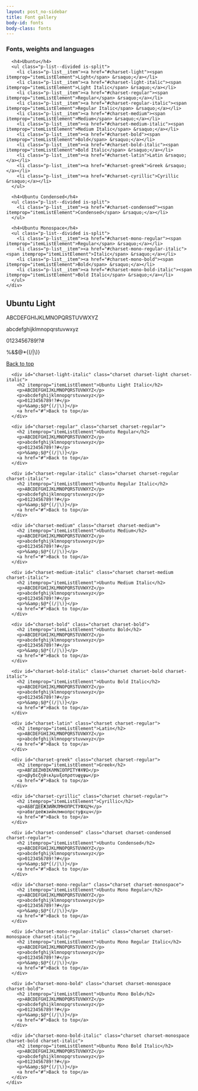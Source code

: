 ```yaml
---
layout: post_no-sidebar
title: Font gallery
body-id: fonts
body-class: fonts
---
```

<div class="p-strip">
  <div class="row">
    <div class="col-12">
      <h3>Fonts, weights and languages</h3>

      <h4>Ubuntu</h4>
      <ul class="p-list--divided is-split">
        <li class="p-list__item"><a href="#charset-light"><span itemprop="itemListElement">Light</span> &rsaquo;</a></li>
        <li class="p-list__item"><a href="#charset-light-italic"><span itemprop="itemListElement">Light Italic</span> &rsaquo;</a></li>
        <li class="p-list__item"><a href="#charset-regular"><span itemprop="itemListElement">Regular</span> &rsaquo;</a></li>
        <li class="p-list__item"><a href="#charset-regular-italic"><span itemprop="itemListElement">Regular Italic</span> &rsaquo;</a></li>
        <li class="p-list__item"><a href="#charset-medium"><span itemprop="itemListElement">Medium</span> &rsaquo;</a></li>
        <li class="p-list__item"><a href="#charset-medium-italic"><span itemprop="itemListElement">Medium Italic</span> &rsaquo;</a></li>
        <li class="p-list__item"><a href="#charset-bold"><span itemprop="itemListElement">Bold</span> &rsaquo;</a></li>
        <li class="p-list__item"><a href="#charset-bold-italic"><span itemprop="itemListElement">Bold Italic</span> &rsaquo;</a></li>
        <li class="p-list__item"><a href="#charset-latin">Latin &rsaquo;</a></li>
        <li class="p-list__item"><a href="#charset-greek">Greek &rsaquo;</a></li>
        <li class="p-list__item"><a href="#charset-cyrillic">Cyrillic &rsaquo;</a></li>
      </ul>

      <h4>Ubuntu Condensed</h4>
      <ul class="p-list--divided is-split">
        <li class="p-list__item"><a href="#charset-condensed"><span itemprop="itemListElement">Condensed</span> &rsaquo;</a></li>
      </ul>

      <h4>Ubuntu Monospace</h4>
      <ul class="p-list--divided is-split">
        <li class="p-list__item"><a href="#charset-mono-regular"><span itemprop="itemListElement">Regular</span> &rsaquo;</a></li>
        <li class="p-list__item"><a href="#charset-mono-regular-italic"><span itemprop="itemListElement">Italic</span> &rsaquo;</a></li>
        <li class="p-list__item"><a href="#charset-mono-bold"><span itemprop="itemListElement">Bold</span> &rsaquo;</a></li>
        <li class="p-list__item"><a href="#charset-mono-bold-italic"><span itemprop="itemListElement">Bold Italic</span> &rsaquo;</a></li>
      </ul>
    </div>
  </div>
</div>

<div class="p-strip">
  <div class="row">
    <div class="col-12">
      <meta itemprop="name" content="Previews"/>
      <meta itemprop="itemListOrder" content="Ascending" />
      <div id="charset-light" class="charset charset-light">
        <h2 itemprop="itemListElement">Ubuntu Light</h2>
        <p>ABCDEFGHIJKLMNOPQRSTUVWXYZ</p>
        <p>abcdefghijklmnopqrstuvwxyz</p>
        <p>0123456789!?#</p>
        <p>%&amp;$@*{(/|\)}</p>
        <a href="#">Back to top</a>
      </div>

      <div id="charset-light-italic" class="charset charset-light charset-italic">
        <h2 itemprop="itemListElement">Ubuntu Light Italic</h2>
        <p>ABCDEFGHIJKLMNOPQRSTUVWXYZ</p>
        <p>abcdefghijklmnopqrstuvwxyz</p>
        <p>0123456789!?#</p>
        <p>%&amp;$@*{(/|\)}</p>
        <a href="#">Back to top</a>
      </div>

      <div id="charset-regular" class="charset charset-regular">
        <h2 itemprop="itemListElement">Ubuntu Regular</h2>
        <p>ABCDEFGHIJKLMNOPQRSTUVWXYZ</p>
        <p>abcdefghijklmnopqrstuvwxyz</p>
        <p>0123456789!?#</p>
        <p>%&amp;$@*{(/|\)}</p>
        <a href="#">Back to top</a>
      </div>

      <div id="charset-regular-italic" class="charset charset-regular charset-italic">
        <h2 itemprop="itemListElement">Ubuntu Regular Italic</h2>
        <p>ABCDEFGHIJKLMNOPQRSTUVWXYZ</p>
        <p>abcdefghijklmnopqrstuvwxyz</p>
        <p>0123456789!?#</p>
        <p>%&amp;$@*{(/|\)}</p>
        <a href="#">Back to top</a>
      </div>

      <div id="charset-medium" class="charset charset-medium">
        <h2 itemprop="itemListElement">Ubuntu Medium</h2>
        <p>ABCDEFGHIJKLMNOPQRSTUVWXYZ</p>
        <p>abcdefghijklmnopqrstuvwxyz</p>
        <p>0123456789!?#</p>
        <p>%&amp;$@*{(/|\)}</p>
        <a href="#">Back to top</a>
      </div>

      <div id="charset-medium-italic" class="charset charset-medium charset-italic">
        <h2 itemprop="itemListElement">Ubuntu Medium Italic</h2>
        <p>ABCDEFGHIJKLMNOPQRSTUVWXYZ</p>
        <p>abcdefghijklmnopqrstuvwxyz</p>
        <p>0123456789!?#</p>
        <p>%&amp;$@*{(/|\)}</p>
        <a href="#">Back to top</a>
      </div>

      <div id="charset-bold" class="charset charset-bold">
        <h2 itemprop="itemListElement">Ubuntu Bold</h2>
        <p>ABCDEFGHIJKLMNOPQRSTUVWXYZ</p>
        <p>abcdefghijklmnopqrstuvwxyz</p>
        <p>0123456789!?#</p>
        <p>%&amp;$@*{(/|\)}</p>
        <a href="#">Back to top</a>
      </div>

      <div id="charset-bold-italic" class="charset charset-bold charset-italic">
        <h2 itemprop="itemListElement">Ubuntu Bold Italic</h2>
        <p>ABCDEFGHIJKLMNOPQRSTUVWXYZ</p>
        <p>abcdefghijklmnopqrstuvwxyz</p>
        <p>0123456789!?#</p>
        <p>%&amp;$@*{(/|\)}</p>
        <a href="#">Back to top</a>
      </div>

      <div id="charset-latin" class="charset charset-regular">
        <h2 itemprop="itemListElement">Latin</h2>
        <p>ABCDEFGHIJKLMNOPQRSTUVWXYZ</p>
        <p>abcdefghijklmnopqrstuvwxyz</p>
        <a href="#">Back to top</a>
      </div>

      <div id="charset-greek" class="charset charset-regular">
        <h2 itemprop="itemListElement">Greek</h2>
        <p>ΑΒΓΔΕΖΗΘΙΚΛΜΝΞΟΠΡΣΤΥΦΧΨΩ</p>
        <p>αβγδεζηθικλμνξοπρστυφχψω</p>
        <a href="#">Back to top</a>
      </div>

      <div id="charset-cyrillic" class="charset charset-regular">
        <h2 itemprop="itemListElement">Cyrillic</h2>
        <p>АБВГДЕЁЖЗИЙКЛМНОПРСТУФХЦЧ</p>
        <p>абвгдеёжзийклмнопрстуфхцч</p>
        <a href="#">Back to top</a>
      </div>

      <div id="charset-condensed" class="charset charset-condensed charset-regular">
        <h2 itemprop="itemListElement">Ubuntu Condensed</h2>
        <p>ABCDEFGHIJKLMNOPQRSTUVWXYZ</p>
        <p>abcdefghijklmnopqrstuvwxyz</p>
        <p>0123456789!?#</p>
        <p>%&amp;$@*{(/|\)}</p>
        <a href="#">Back to top</a>
      </div>

      <div id="charset-mono-regular" class="charset charset-monospace">
        <h2 itemprop="itemListElement">Ubuntu Mono Regular</h2>
        <p>ABCDEFGHIJKLMNOPQRSTUVWXYZ</p>
        <p>abcdefghijklmnopqrstuvwxyz</p>
        <p>0123456789!?#</p>
        <p>%&amp;$@*{(/|\)}</p>
        <a href="#">Back to top</a>
      </div>

      <div id="charset-mono-regular-italic" class="charset charset-monospace charset-italic">
        <h2 itemprop="itemListElement">Ubuntu Mono Regular Italic</h2>
        <p>ABCDEFGHIJKLMNOPQRSTUVWXYZ</p>
        <p>abcdefghijklmnopqrstuvwxyz</p>
        <p>0123456789!?#</p>
        <p>%&amp;$@*{(/|\)}</p>
        <a href="#">Back to top</a>
      </div>

      <div id="charset-mono-bold" class="charset charset-monospace charset-bold">
        <h2 itemprop="itemListElement">Ubuntu Mono Bold</h2>
        <p>ABCDEFGHIJKLMNOPQRSTUVWXYZ</p>
        <p>abcdefghijklmnopqrstuvwxyz</p>
        <p>0123456789!?#</p>
        <p>%&amp;$@*{(/|\)}</p>
        <a href="#">Back to top</a>
      </div>

      <div id="charset-mono-bold-italic" class="charset charset-monospace charset-bold charset-italic">
        <h2 itemprop="itemListElement">Ubuntu Mono Bold Italic</h2>
        <p>ABCDEFGHIJKLMNOPQRSTUVWXYZ</p>
        <p>abcdefghijklmnopqrstuvwxyz</p>
        <p>0123456789!?#</p>
        <p>%&amp;$@*{(/|\)}</p>
        <a href="#">Back to top</a>
      </div>
    </div>
  </div>
</div>
